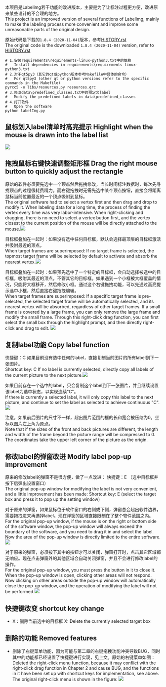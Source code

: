 本项目是Labelimg若干功能的改进版本，主要是为了让标注过程更方便，改进原来某些设计的不合理的地方。  
This project is an improved version of several functions of Labelimg, mainly to make the labeling process more convenient and improve some unreasonable parts of the original design.

原始代码是下载的`1.8.4 (2020-11-04)`版本，参考[HISTORY.rst](https://github.com/tzutalin/labelImg/blob/master/HISTORY.rst)  
The original code is the downloaded `1.8.4 (2020-11-04)` version, refer to [HISTORY.rst](https://github.com/tzutalin/labelImg/blob/master/HISTORY.rst)  

```shell
# 1.安装requirements\requirements-linux-python3.txt中的依赖 
#   Install dependencies in requirements\requirements linux-python3.txt
# 2.对于qt5py3（其它的qt或python版本参考Makefile中具体的命令）
#   For qt5py3 (other qt or python versions refer to the specific commands in the Makefile)
pyrcc5 -o libs/resources.py resources.qrc
# 3.修改data\predefined_classes.txt中的预定义label
#   Modify the predefined labels in data\predefined_classes
# 4.打开软件
#   Open the software
python labelImg.py
```

鼠标划入label清单时高亮提示 Highlight when the mouse is drawn into the label list
---------------------------------------------------------------------

[![](https://github.com/BioMeasure/labelimgup/raw/master/demo/label_list_highlight.gif)
](https://github.com/BioMeasure/labelimgup/blob/master/demo/label_list_highlight.gif)

拖拽鼠标右键快速调整矩形框 Drag the right mouse button to quickly adjust the rectangle
------------------------------------------------------------------------

原始的软件必须要先选中一个顶点然后拖拽修改，当长时间标注数据时，每次先寻找顶点的过程很耗费精力。而右键拖拽时无需先选中某个顶点按钮，直接会将距离鼠标当前位置最近的一个顶点吸附到鼠标。  
The original software had to select a vertex first and then drag and drop to modify it. When labeling data for a long time, the process of finding the vertex every time was very labor-intensive. When right-clicking and dragging, there is no need to select a vertex button first, and the vertex closest to the current position of the mouse will be directly attached to the mouse.[![](https://github.com/BioMeasure/labelimgup/raw/master/demo/drag_rect.gif)
](https://github.com/BioMeasure/labelimgup/blob/master/demo/drag_rect.gif)

目标框叠加在一起时：如果没有选中任何目标框，默认会选择最顶层的目标框激活并吸附最近的顶点。  
When target frames are superimposed: If no target frame is selected, the topmost target frame will be selected by default to activate and absorb the nearest vertex.[![](https://github.com/BioMeasure/labelimgup/raw/master/demo/drag_rect1.gif)
](https://github.com/BioMeasure/labelimgup/blob/master/demo/drag_rect1.gif)

目标框叠加在一起时：如果预先选中了一个特定的目标框，会自动选择被选中的目标框，吸附其最近的顶点，不管其它的目标框。如果遇到一个小框被大框覆盖的情况，只能将大框移开，然后修改小框。通过这个右键拖拽功能，可以先通过高亮提示选中小框，然后直接右键拖拽编辑。  
When target frames are superimposed: If a specific target frame is pre-selected, the selected target frame will be automatically selected, and its nearest vertex will be absorbed, regardless of other target frames. If a small frame is covered by a large frame, you can only remove the large frame and modify the small frame. Through this right-click drag function, you can first select the small box through the highlight prompt, and then directly right-click and drag to edit.
[![](https://github.com/BioMeasure/labelimgup/raw/master/demo/drag_rect2.gif)
](https://github.com/BioMeasure/labelimgup/blob/master/demo/drag_rect2.gif)

复制label功能 Copy label function
----------------------------

快捷键：C 如果目前没有选中任何的label，直接复制当前图片的所有label到下一张图片。  
Shortcut key: C If no label is currently selected, directly copy all labels of the current picture to the next picture.[![](https://github.com/BioMeasure/labelimgup/raw/master/demo/copy_all.gif)
](https://github.com/BioMeasure/labelimgup/blob/master/demo/copy_all.gif)

如果目前存在一个选中的label，只会复制这个label到下一张图片，并且继续设置该label为选中状态，以实现连续"C"。  
If there is currently a selected label, it will only copy this label to the next picture, and continue to set the label as selected to achieve continuous "C".[![](https://github.com/BioMeasure/labelimgup/raw/master/demo/copy_one.gif)
](https://github.com/BioMeasure/labelimgup/blob/master/demo/copy_one.gif)

注意，如果前后图片的尺寸不一样，超出图片范围的框的长和宽会被压缩为0。坐标以图片左上角为原点。  
Note that if the sizes of the front and back pictures are different, the length and width of the frame beyond the picture range will be compressed to 0. The coordinates take the upper left corner of the picture as the origin.

修改label的弹窗改进 Modify label pop-up improvement
-------------------------------------------

原来的修改label的弹窗不是很方便，做了一点改进： 快捷键：E （选中目标框并按下后弹出设置窗口）  
The original pop-up window for modifying the label is not very convenient, and a little improvement has been made: Shortcut key: E (select the target box and press it to pop up the setting window)

对于原来的弹窗，如果鼠标位于软件窗口的右侧或下侧，弹窗总会超出软件边界，需要拖拽进来再选择label。现在弹窗的区域直接限制在了整个软件范围之内。  
For the original pop-up window, if the mouse is on the right or bottom side of the software window, the pop-up window will always exceed the boundary of the software, and you need to drag it in and select the label. Now the area of ​​the pop-up window is directly limited to the entire software.[![](https://github.com/BioMeasure/labelimgup/raw/master/demo/label_edit_area.gif)
](https://github.com/BioMeasure/labelimgup/blob/master/demo/label_edit_area.gif)

对于原来的弹窗，必须按下其中的按钮才可以关闭，弹窗打开时，点击其它区域都无响应。现在点击弹窗外的其他区域会自动关闭弹窗，并且不会进行修改label的操作。  
For the original pop-up window, you must press the button in it to close it. When the pop-up window is open, clicking other areas will not respond. Now clicking on other areas outside the pop-up window will automatically close the pop-up window, and the operation of modifying the label will not be performed.[![](https://github.com/BioMeasure/labelimgup/raw/master/demo/label_edit_auto_close.gif)
](https://github.com/BioMeasure/labelimgup/blob/master/demo/label_edit_auto_close.gif)

快捷键改变 shortcut key change
------------------------

*   X：删除当前选中的目标框 X: Delete the currently selected target box

删除的功能 Removed features
---------------------

*   删除了右键菜单功能，因为可能与第二章的右键拖拽功能冲突导致BUG，同时其中的功能都已经设置了快捷键进行实现，见上文。原始的右键菜单如图：  
    Deleted the right-click menu function, because it may conflict with the right-click drag function in Chapter 2 and cause BUG, ​​and the functions in it have been set up with shortcut keys for implementation, see above. The original right-click menu is shown in the figure:
    [![](https://github.com/BioMeasure/labelimgup/raw/master/demo/menu_original.png)
    ](https://github.com/BioMeasure/labelimgup/blob/master/demo/menu_original.png)
